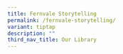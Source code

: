 ```yaml
---
title: Fernvale Storytelling
permalink: /fernvale-storytelling/
variant: tiptap
description: ""
third_nav_title: Our Library
---
```

<p></p>